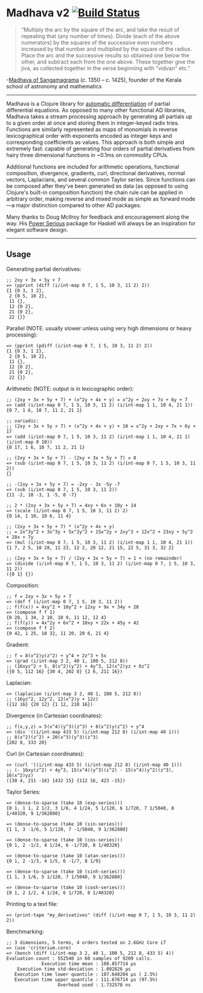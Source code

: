 # Madhava v2 [![Build Status](https://travis-ci.org/Sophia-Gold/Madhava-v2.svg?branch=master)](https://travis-ci.org/Sophia-Gold/Madhava-v2)

>”Multiply the arc by the square of the arc, and take the result of repeating that (any number of times). Divide (each of the above numerators) by the squares of the successive even numbers increased by that number and multiplied by the square of the radius. Place the arc and the successive results so obtained one below the other, and subtract each from the one above. These together give the jiva, as collected together in the verse beginning with "vidvan" etc."

-[Madhava of Sangamagrama](https://en.wikipedia.org/wiki/Madhava_of_Sangamagrama) (c. 1350 – c. 1425), founder of the Kerala school of astronomy and mathematics

---

Madhava is a Clojure library for [automatic differentiation](https://en.wikipedia.org/wiki/Automatic_differentiation) of partial differential equations. As opposed to many other functional AD libraries, Madhava takes a stream processing approach by generating all partials up to a given order at once and storing them in integer-keyed radix tries. Functions are similarly represented as maps of monomials in reverse lexicographical order with exponents encoded as integer keys and corresponding coefficients as values. This approach is both simple and extremely fast: capable of generating four orders of partial derivatives from hairy three dimensional functions in ~0.1ms on commodity CPUs.

Additional functions are included for arithmetic operations, functional composition, divergence, gradients, curl, directional derivatives, normal vectors, Laplacians, and several common Taylor series. Since functions can be composed after they've been generated as data (as opposed to using Clojure's built-in composition function) the chain rule can be applied in arbitrary order, making reverse and mixed mode as simple as forward mode&mdash;a major distinction compared to other AD packages.

Many thanks to Doug McIlroy for feedback and encouragement along the way. His [Power Serious](http://www.cs.dartmouth.edu/~doug/powser.html) package for Haskell will always be an inspiration for elegant software design.

---

## Usage

Generating partial derivatives:

```
;; 2xy + 3x + 5y + 7
=> (pprint (diff (i/int-map 0 7, 1 5, 10 3, 11 2) 2))
{1 {0 3, 1 2},
 2 {0 5, 10 2},
 11 {},
 12 {0 2},
 21 {0 2},
 22 {}}
```

Parallel (NOTE: usually slower unless using very high dimensions or heavy processing):

```
=> (pprint (pdiff (i/int-map 0 7, 1 5, 10 3, 11 2) 2))
{1 {0 3, 1 2},
 2 {0 5, 10 2},
 11 {},
 12 {0 2},
 21 {0 2},
 22 {}}
```

Arithmetic (NOTE: output is in lexicographic order):

```
;; (2xy + 3x + 5y + 7) + (x^2y + 4x + y) = x^2y + 2xy + 7x + 6y + 7
=> (add (i/int-map 0 7, 1 5, 10 3, 11 2) (i/int-map 1 1, 10 4, 21 1))
{0 7, 1 6, 10 7, 11 2, 21 1}

;; variadic:
;; (2xy + 3x + 5y + 7) + (x^2y + 4x + y) + 10 = x^2y + 2xy + 7x + 6y + 17
=> (add (i/int-map 0 7, 1 5, 10 3, 11 2) (i/int-map 1 1, 10 4, 21 1) (i/int-map 0 10))
{0 17, 1 6, 10 7, 11 2, 21 1}

;; (2xy + 3x + 5y + 7) - (2xy + 3x + 5y + 7) = 0
=> (sub (i/int-map 0 7, 1 5, 10 3, 11 2) (i/int-map 0 7, 1 5, 10 3, 11 2))
{}

;; -(2xy + 3x + 5y + 7) = -2xy - 3x -5y -7
=> (sub (i/int-map 0 7, 1 5, 10 3, 11 2))
{11 -2, 10 -3, 1 -5, 0 -7}

;; 2 * (2xy + 3x + 5y + 7) = 4xy + 6x + 10y + 14
=> (scale (i/int-map 0 7, 1 5, 10 3, 11 2) 2)
{0 14, 1 10, 10 6, 11 4}

;; (2xy + 3x + 5y + 7) * (x^2y + 4x + y)
;; = 2x^3y^2 + 3x^3y + 5x^2y^2 + 15x^2y + 2xy^2 + 12x^2 + 23xy + 5y^2 + 28x + 7y
=> (mul (i/int-map 0 7, 1 5, 10 3, 11 2) (i/int-map 1 1, 10 4, 21 1))
{1 7, 2 5, 10 28, 11 23, 12 2, 20 12, 21 15, 22 5, 31 3, 32 2}

;; (2xy + 3x + 5y + 7) / (2xy + 3x + 5y + 7) = 1 + (no remainder)
=> (divide (i/int-map 0 7, 1 5, 10 3, 11 2) (i/int-map 0 7, 1 5, 10 3, 11 2))
({0 1} {})
```

Composition:

```
;; f = 2xy + 3x + 5y + 7
=> (def f (i/int-map 0 7, 1 5, 10 3, 11 2))
;; f(f(x)) = 4xy^2 + 10y^2 + 12xy + 9x + 34y + 28
=> (compose f f 1)
{0 28, 1 34, 2 10, 10 9, 11 12, 12 4}
;; f(f(y)) = 4x^2y + 6x^2 + 10xy + 22x + 45y + 42
=> (compose f f 2)
{0 42, 1 25, 10 32, 11 20, 20 6, 21 4}
```

Gradient:

```
;; f = 8(x^2)y(z^2) + y^4 + 2z^3 + 5x
=> (grad (i/int-map 3 2, 40 1, 100 5, 212 8))
;; (16xyz^2 + 5, 8(x^2)(y^2) + 4y^3, 12(x^2)yz + 6z^2
({0 5, 112 16} {30 4, 202 8} {2 6, 211 16})
```

Laplacian:

```
=> (laplacian (i/int-map 3 2, 40 1, 100 5, 212 8))
;; (16yz^2, 12y^2, 12(x^2)y + 12z)
({12 16} {20 12} {1 12, 210 16})
```

Divergence (in Cartesian coordinates):

```
;; f(x,y,z) = 5(x^4)(y^3)(z^3) + 8(x^2)y(z^2) + y^4
=> (div '((i/int-map 433 5) (i/int-map 212 8) (i/int-map 40 1)))
;; 8(x^2)(z^2) + 20(x^3)(y^3)(z^3)
{202 8, 333 20}
```

Curl (in Cartesian coordinates):

```
=> (curl '((i/int-map 433 5) (i/int-map 212 8) (i/int-map 40 1)))
;; (- 16xy(z^2) + 4y^3, 15(x^4)(y^3)(z^2) - 15(x^4)(y^2)(z^3), 16(x^2)yz)
({30 4, 211 -16} {432 15} {112 16, 423 -15})
```

Taylor Series:

```
=> (dense-to-sparse (take 10 (exp-series)))
{0 1, 1 1, 2 1/2, 3 1/6, 4 1/24, 5 1/120, 6 1/720, 7 1/5040, 8 1/40320, 9 1/362880}

=> (dense-to-sparse (take 10 (sin-series)))
{1 1, 3 -1/6, 5 1/120, 7 -1/5040, 9 1/362880}

=> (dense-to-sparse (take 10 (cos-series)))
{0 1, 2 -1/2, 4 1/24, 6 -1/720, 8 1/40320}

=> (dense-to-sparse (take 10 (atan-series)))
{0 1, 2 -1/3, 4 1/5, 6 -1/7, 8 1/9}

=> (dense-to-sparse (take 10 (sinh-series)))
{1 1, 3 1/6, 5 1/120, 7 1/5040, 9 1/362880}

=> (dense-to-sparse (take 10 (cosh-series)))
{0 1, 2 1/2, 4 1/24, 6 1/720, 8 1/40320}
```

Printing to a text file:

```
=> (print-tape "my_derivatives" (diff (i/int-map 0 7, 1 5, 10 3, 11 2) 2))
```

Benchmarking:

```
;; 3 dimensions, 5 terms, 4 orders tested on 2.6GHz Core i7 
=> (use 'criterium.core)
=> (bench (diff (i/int-map 3 2, 40 1, 100 5, 212 8, 433 5) 4))
Evaluation count : 552540 in 60 samples of 9209 calls.
             Execution time mean : 108.857714 µs
    Execution time std-deviation : 1.092826 µs
   Execution time lower quantile : 107.648204 µs ( 2.5%)
   Execution time upper quantile : 111.676714 µs (97.5%)
                   Overhead used : 1.732578 ns
```